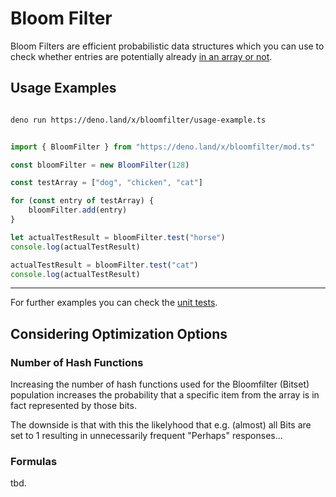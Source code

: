 # Bloom Filter

Bloom Filters are efficient probabilistic data structures which you can use to check whether entries are potentially already [in an array or not](https://www.youtube.com/watch?v=gBygn3cVP80).

## Usage Examples

```sh

deno run https://deno.land/x/bloomfilter/usage-example.ts

```


```ts

import { BloomFilter } from "https://deno.land/x/bloomfilter/mod.ts"

const bloomFilter = new BloomFilter(128)

const testArray = ["dog", "chicken", "cat"]

for (const entry of testArray) {
    bloomFilter.add(entry)
}

let actualTestResult = bloomFilter.test("horse")
console.log(actualTestResult)

actualTestResult = bloomFilter.test("cat")
console.log(actualTestResult)

```

---
  

For further examples you can check the [unit tests]().


## Considering Optimization Options

### Number of Hash Functions
Increasing the number of hash functions used for the Bloomfilter (Bitset) population increases the probability that a specific item from the array is in fact represented by those bits. 

The downside is that with this the likelyhood that e.g. (almost) all Bits are set to 1 resulting in unnecessarily frequent "Perhaps" responses...  

### Formulas
tbd.